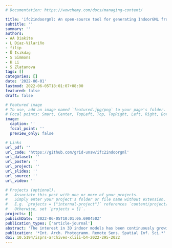 ```yaml
---
# Documentation: https://wowchemy.com/docs/managing-content/

title: 'ifc2indoorgml: An open-source tool for generating IndoorGML from IFC'
subtitle: ''
summary: ''
authors:
- AA Diakite
- L Díaz-Vilariño
- filip
- Ü Isikdag
- S Simmons
- K Li
- S Zlatanova
tags: []
categories: []
date: '2022-06-01'
lastmod: 2022-06-05T18:01:07+08:00
featured: false
draft: false

# Featured image
# To use, add an image named `featured.jpg/png` to your page's folder.
# Focal points: Smart, Center, TopLeft, Top, TopRight, Left, Right, BottomLeft, Bottom, BottomRight.
image:
  caption: ''
  focal_point: ''
  preview_only: false

# Links
url_pdf: ''
url_code: 'https://github.com/grid-unsw/ifc2indoorgml'
url_dataset: ''
url_poster: ''
url_project: ''
url_slides: ''
url_source: ''
url_video: ''

# Projects (optional).
#   Associate this post with one or more of your projects.
#   Simply enter your project's folder or file name without extension.
#   E.g. `projects = ["internal-project"]` references `content/project/deep-learning/index.md`.
#   Otherwise, set `projects = []`.
projects: []
publishDate: '2022-06-05T10:01:06.690450Z'
publication_types: ['article-journal']
abstract: 'The interest in 3D indoor models has been continuously growing. Most such models are made available as point clouds or BIM (e.g., IFC), the former being generally provided as unstructured information while the latter comes highly structured and rich in semantic information. IFC models are consequently more suitable for direct use, but they can be very complex and contain too many details, which often raises privacy concerns. IndoorGML is one of the standards for describing 3D indoor space with the purpose of supporting Location Based Services (LBS). It relies on solid scientific concepts and offers a high flexibility with extension mechanisms. It provides a geometric, topological, and semantic description of the indoor which facilitates specifically applications like indoor navigation or facility management. Additionally, it can represent complex indoor environments without compromising privacy, thanks to its high level of abstraction. However, despite its solid conceptual basis, IndoorGML is suffering from a lack of practical tools and remains hard to produce, making it largely unavailable. In this project, we developed an open-source tool named ifc2indoorgml allowing to automatically generate IndoorGML models from IFC data. We discuss the workflow and the different development approaches. By making such tool available to the wider public, we expect more 3D IndoorGML models to be created and made freely available for research and development within the spatial community and beyond.'
publication: '*Int. Arch. Photogramm. Remote Sens. Spatial Inf. Sci.*'
doi: 10.5194/isprs-archives-xliii-b4-2022-295-2022
---
```


